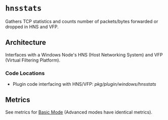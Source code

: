 # `hnsstats`

Gathers TCP statistics and counts number of packets/bytes forwarded or dropped in HNS and VFP.

## Architecture

Interfaces with a Windows Node's HNS (Host Networking System) and VFP (Virtual Filtering Platform).

### Code Locations

- Plugin code interfacing with HNS/VFP: *pkg/plugin/windows/hnsstats*

## Metrics

See metrics for [Basic Mode](../../modes/basic.md#plugin-hnsstats-windows) (Advanced modes have identical metrics).
